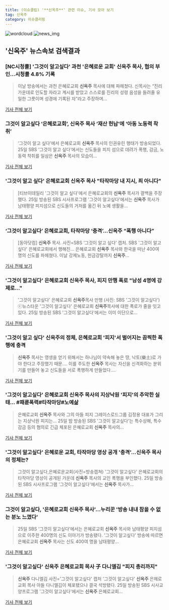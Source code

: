 ```yaml
---
title: (이슈클립) '**신옥주**' 관련 이슈, 기사 모아 보기
tag: 신옥주
category: 이슈클리핑
---
```

![wordcloud](https://s3.ap-northeast-2.amazonaws.com/lyrics101-wordcloud/2018-08-26-1535243755.png)
![news_img](https://user-images.githubusercontent.com/42597476/44507050-1206f400-a6e4-11e8-8d98-7ffbfebb353f.png)
## **'**신옥주**'** 뉴스속보 검색결과
### [NC시청률] '그것이 알고싶다' 과천 '은혜로운 교회' **신옥주** 목사, 협의 부인…시청률 4.8% 기록

>이날 방송에서는 과천 은혜로교회 **신옥주** 목사에 대해 파헤쳤다. 신목사는 “진리가운데로 인도할 자라고 계시를 받았고 스스로를 진리의 성령 음성을 들려줄 유일한 그릇이며 성경에 기록된 자”라고 주장하며...

<a href="http://www.newsculture.tv/sub_read.html?uid=138829&section=sc155" target="_blank">기사 전체 보기</a>

### 그것이 알고싶다 ‘은혜로교회’, **신옥주** 목사 ‘재산 헌납’에 ‘아동 노동력 착취’

>‘그것이 알고 싶다’에서 은혜로교회 **신옥주** 목사의 인권유린 행태가 방송되었다. 25일 SBS ‘그것이 알고 싶다’에서는 신도들을 피지 섬으로 데려가 폭행, 감금, 노동력 착취를 일삼은 **신옥주** 목사의 모습이...

<a href="http://www.kookje.co.kr/news2011/asp/newsbody.asp?code=0500&key=20180826.99099011721" target="_blank">기사 전체 보기</a>

### '그것이 알고 싶다' 은혜로교회 **신옥주** 목사 "타작마당 내 지시, 죄 아니다"

>[티브이데일리 '그것이 알고 싶다'에서 은혜로교회의 **신옥주** 목사가 결백을 주장했다. 25일 방송된 SBS 시사프로그램 '그것이 알고싶다'에서는 **신옥주** 목사가 남태평양 피지섬으로 신도들의 거처를 옮긴 뒤 노예 생활을...

<a href="http://tvdaily.asiae.co.kr/read.php3?aid=15352099771388280002" target="_blank">기사 전체 보기</a>

### ‘그것이 알고싶다’ 은혜로교회, 타작마당 ‘충격’…**신옥주** “폭행 아니다”

>[동아닷컴] **신옥주** 목사. 사진=SBS ‘그것이 알고 싶다’ 캡처. SBS '그것이 알고싶다' 은혜로교회에서 행해진... 은혜로교회 **신옥주** 목사와 한국을 떠난 400여 명의 신도를 파헤쳤다. 이날 강제노동, 헌금강탈까지 **신옥주**...

<a href="http://news.donga.com/3/all/20180826/91676861/2" target="_blank">기사 전체 보기</a>

### '그것이 알고싶다' 은혜로교회 **신옥주** 목사, 피지 만행 폭로 "남성 4명에 강제로…"

>'그것이 알고싶다' 은혜로교회 **신옥주**목사 만행 (사진: SBS '그것이 알고싶다') ⓒ뉴스타운 '그것이 알고싶다' 은혜로교회 **신옥주**목사에 대한 폭로가 줄을 잇고 있다. 25일 방송된 SBS '그것이 알고싶다'에서는 이미 이단으로...

<a href="http://www.newstown.co.kr/news/articleView.html?idxno=337984" target="_blank">기사 전체 보기</a>

### '그것이 알고 싶다' **신옥주**의 정체, 은혜로교회 '피지'서 벌어지는 끔찍한 폭행에 충격

>**신옥주** 목사는 영생을 얻기 위해서는 하나님이 약속해 놓은 땅, 낙토(樂土)로 가야 한다고 주장했기 때문.... 이를 주도한 **신옥주** 목사는 자신을 신격화하는 분위기를 만들어 놓고 신도들을 서로 폭행하게 만들었다....

<a href="http://www.topstarnews.net/news/articleView.html?idxno=470925" target="_blank">기사 전체 보기</a>

### '그것이 알고싶다' 은혜로교회 **신옥주** 목사의 지상낙원 '피지'의 추악한 실태… #패륜폭력#타작마당#노예삶

>은혜로교회 **신옥주** 목사와 그의 아들 피지 그레이스로드그룹 김정용 대표가 그리는 지상낙원 피지는... 25일 밤 방송된 SBS '그것이 알고싶다'는 특수상해, 특수감금 등의 혐의로 긴급 체포된 은혜로교회 **신옥주** 목사의...

<a href="http://news20.busan.com/controller/newsController.jsp?newsId=20180826000001" target="_blank">기사 전체 보기</a>

### '그것이 알고싶다' 은혜로운 교회, 타작마당 영상 공개 '충격'…**신옥주** 목사의 정체는?

>그것이 알고싶다,은혜로운교회(사진=방송캡쳐) '그것이 알고싶다' 은혜로교회의 타작마당 영상이 공개된 가운데 **신옥주** 목사의 교인 폭행을 부인했다. 25일 방송된 SBS 시사프로그램 '그것이 알고싶다'에서는 **신옥주** 목사가...

<a href="http://news.hankyung.com/article/201808266956I" target="_blank">기사 전체 보기</a>

### 그것이 알고싶다, '은혜로교회 **신옥주** 목사'…누리꾼 '방송 내내 참을 수 없는 분노 느꼈다'

>25일 SBS ‘그것이 알고싶다’에서는 은혜로교회 **신옥주** 목사와 남태평양 피지섬으로 이주한 400명의 신도 이야기가 방송됐다. ‘그것이 알고싶다’ 방송에 따르면 은혜로교회 **신옥주** 목사는 신도 400여 명을 남태평양...

<a href="http://www.kookje.co.kr/news2011/asp/newsbody.asp?code=0500&key=20180826.99099011738" target="_blank">기사 전체 보기</a>

### '그것이 알고싶다' **신옥주** 은혜로교회 목사 子 다니엘김 "피지 총리까지"

>**신옥주** 다니엘김 사진='그것이 알고싶다' 캡처 '그것이 알고싶다' **신옥주** 은헤로교회 목사 아들 다니엘김이 체포됐으나 결국 석방됐다. 25일 방송된 SBS 시사교양프로그램 '그것이 알고싶다'에서는 **신옥주** 은혜로교회...

<a href="http://sports.hankooki.com/lpage/entv/201808/sp20180826012930136660.htm" target="_blank">기사 전체 보기</a>


